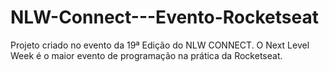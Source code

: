 # NLW-Connect---Evento-Rocketseat
Projeto criado no evento da 19ª Edição do NLW CONNECT. O Next Level Week é o maior evento de programação na prática da Rocketseat.
